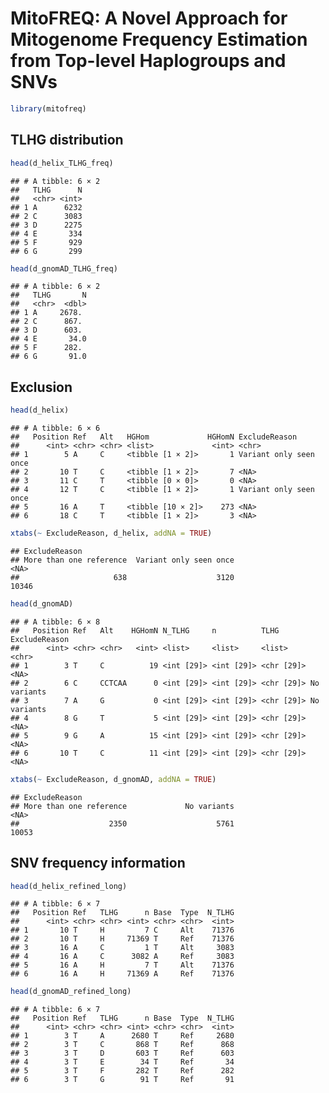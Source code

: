 
# MitoFREQ: A Novel Approach for Mitogenome Frequency Estimation from Top-level Haplogroups and SNVs

``` r
library(mitofreq)
```

## TLHG distribution

``` r
head(d_helix_TLHG_freq)
```

    ## # A tibble: 6 × 2
    ##   TLHG      N
    ##   <chr> <int>
    ## 1 A      6232
    ## 2 C      3083
    ## 3 D      2275
    ## 4 E       334
    ## 5 F       929
    ## 6 G       299

``` r
head(d_gnomAD_TLHG_freq)
```

    ## # A tibble: 6 × 2
    ##   TLHG       N
    ##   <chr>  <dbl>
    ## 1 A     2678. 
    ## 2 C      867. 
    ## 3 D      603. 
    ## 4 E       34.0
    ## 5 F      282. 
    ## 6 G       91.0

## Exclusion

``` r
head(d_helix)
```

    ## # A tibble: 6 × 6
    ##   Position Ref   Alt   HGHom             HGHomN ExcludeReason         
    ##      <int> <chr> <chr> <list>             <int> <chr>                 
    ## 1        5 A     C     <tibble [1 × 2]>       1 Variant only seen once
    ## 2       10 T     C     <tibble [1 × 2]>       7 <NA>                  
    ## 3       11 C     T     <tibble [0 × 0]>       0 <NA>                  
    ## 4       12 T     C     <tibble [1 × 2]>       1 Variant only seen once
    ## 5       16 A     T     <tibble [10 × 2]>    273 <NA>                  
    ## 6       18 C     T     <tibble [1 × 2]>       3 <NA>

``` r
xtabs(~ ExcludeReason, d_helix, addNA = TRUE)
```

    ## ExcludeReason
    ## More than one reference  Variant only seen once                    <NA> 
    ##                     638                    3120                   10346

``` r
head(d_gnomAD)
```

    ## # A tibble: 6 × 8
    ##   Position Ref   Alt    HGHomN N_TLHG     n          TLHG       ExcludeReason
    ##      <int> <chr> <chr>   <int> <list>     <list>     <list>     <chr>        
    ## 1        3 T     C          19 <int [29]> <int [29]> <chr [29]> <NA>         
    ## 2        6 C     CCTCAA      0 <int [29]> <int [29]> <chr [29]> No variants  
    ## 3        7 A     G           0 <int [29]> <int [29]> <chr [29]> No variants  
    ## 4        8 G     T           5 <int [29]> <int [29]> <chr [29]> <NA>         
    ## 5        9 G     A          15 <int [29]> <int [29]> <chr [29]> <NA>         
    ## 6       10 T     C          11 <int [29]> <int [29]> <chr [29]> <NA>

``` r
xtabs(~ ExcludeReason, d_gnomAD, addNA = TRUE)
```

    ## ExcludeReason
    ## More than one reference             No variants                    <NA> 
    ##                    2350                    5761                   10053

## SNV frequency information

``` r
head(d_helix_refined_long)
```

    ## # A tibble: 6 × 7
    ##   Position Ref   TLHG      n Base  Type  N_TLHG
    ##      <int> <chr> <chr> <int> <chr> <chr>  <int>
    ## 1       10 T     H         7 C     Alt    71376
    ## 2       10 T     H     71369 T     Ref    71376
    ## 3       16 A     C         1 T     Alt     3083
    ## 4       16 A     C      3082 A     Ref     3083
    ## 5       16 A     H         7 T     Alt    71376
    ## 6       16 A     H     71369 A     Ref    71376

``` r
head(d_gnomAD_refined_long)
```

    ## # A tibble: 6 × 7
    ##   Position Ref   TLHG      n Base  Type  N_TLHG
    ##      <int> <chr> <chr> <int> <chr> <chr>  <int>
    ## 1        3 T     A      2680 T     Ref     2680
    ## 2        3 T     C       868 T     Ref      868
    ## 3        3 T     D       603 T     Ref      603
    ## 4        3 T     E        34 T     Ref       34
    ## 5        3 T     F       282 T     Ref      282
    ## 6        3 T     G        91 T     Ref       91
